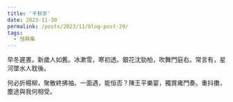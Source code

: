 ```yaml
---
title: '千秋岁'
date: 2023-11-30
permalink: /posts/2023/11/blog-post-29/
tags:
  - 愷興集
---
```


早冬遲晝。新歲人如舊。冰漱雪，寒初透。銀花沈勁柏，吹舞門庭右。常言有，星河墜水人耽後。

何必折楊柳，聚散終拂袖。一面遇，能恒否？陳王平樂宴，獨賞雍門奏。重抖擻，塵途與我何相受。